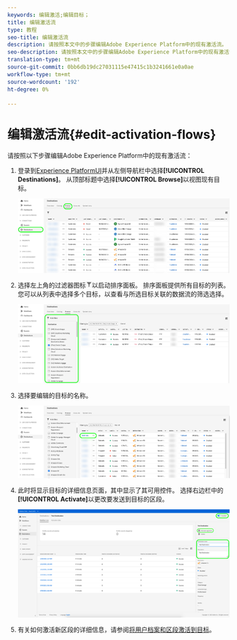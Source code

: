 ```yaml
---
keywords: 编辑激活;编辑目标；
title: 编辑激活流
type: 教程
seo-title: 编辑激活流
description: 请按照本文中的步骤编辑Adobe Experience Platform中的现有激活流。
seo-description: 请按照本文中的步骤编辑Adobe Experience Platform中的现有激活流。
translation-type: tm+mt
source-git-commit: 0bb6db19dc27031115e47415c1b3241661e0a0ae
workflow-type: tm+mt
source-wordcount: '192'
ht-degree: 0%

---
```



# 编辑激活流{#edit-activation-flows}

请按照以下步骤编辑Adobe Experience Platform中的现有激活流：

1. 登录到[Experience PlatformUI](https://platform.adobe.com/)并从左侧导航栏中选择&#x200B;**[!UICONTROL Destinations]**。 从顶部标题中选择&#x200B;**[!UICONTROL Browse]**&#x200B;以视图现有目标。

   ![浏览目标](../assets/ui/edit-activation/browse-destinations.png)

2. 选择左上角的过滤器图标![过滤器图标](../assets/ui/edit-activation/filter.png)以启动排序面板。 排序面板提供所有目标的列表。 您可以从列表中选择多个目标，以查看与所选目标关联的数据流的筛选选择。

   ![筛选目标](../assets/ui/edit-activation/filter-destinations.png)

3. 选择要编辑的目标的名称。

   ![选择目标](../assets/ui/edit-activation/destination-select.png)

4. 此时将显示目标的详细信息页面，其中显示了其可用控件。 选择右边栏中的&#x200B;**[!UICONTROL Activate]**&#x200B;以更改要发送到目标的区段。

   ![目标详细信息](../assets/ui/edit-activation/destination-details.png)

5. 有关如何激活新区段的详细信息，请参阅[将用户档案和区段激活到目标](activate-destinations.md)。
